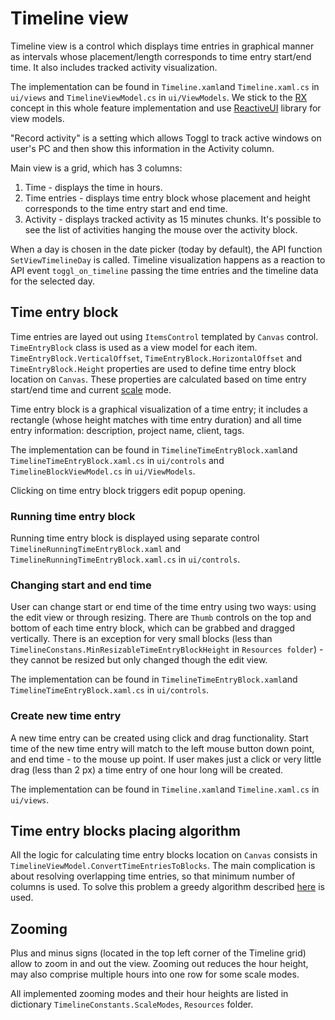 
# Timeline view

Timeline view is a control which displays time entries in graphical manner as intervals whose placement/length corresponds to time entry start/end time. It also includes tracked activity visualization.

The implementation can be found in `Timeline.xaml`and `Timeline.xaml.cs` in `ui/views` and `TimelineViewModel.cs` in `ui/ViewModels`. We stick to the [RX](http://introtorx.com/Content/v1.0.10621.0/01_WhyRx.html) concept in this whole feature implementation and use [ReactiveUI](https://www.reactiveui.net/docs/handbook/view-models/) library for view models.

"Record activity" is a setting which allows Toggl to track active windows on user's PC and then show this information in the Activity column.

Main view is a grid, which has 3 columns:
1) Time - displays the time in hours. 
2) Time entries - displays time entry block whose placement and height corresponds to the time entry start and end time.
3) Activity - displays tracked activity as 15 minutes chunks. It's possible to see the list of activities hanging the mouse over the activity block.

When a day is chosen in the date picker (today by default), the API function `SetViewTimelineDay` is called. Timeline visualization happens as a reaction to API event `toggl_on_timeline` passing the time entries and the timeline data for the selected day.

## Time entry block

Time entries are layed out using `ItemsControl` templated by `Canvas` control. `TimeEntryBlock` class is used as a view model for each item. `TimeEntryBlock.VerticalOffset`, `TimeEntryBlock.HorizontalOffset` and `TimeEntryBlock.Height` properties are used to define time entry block location on `Canvas`. These properties are calculated based on time entry start/end time and current [scale](timeline-view.md#zooming) mode. 

Time entry block is a graphical visualization of a time entry; it includes a rectangle (whose height matches with time entry duration) and all time entry information: description, project name, client, tags. 

The implementation can be found in `TimelineTimeEntryBlock.xaml`and `TimelineTimeEntryBlock.xaml.cs` in `ui/controls` and `TimelineBlockViewModel.cs` in `ui/ViewModels`.

Clicking on time entry block triggers edit popup opening.

### Running time entry block

Running time entry block is displayed using separate control `TimelineRunningTimeEntryBlock.xaml` and `TimelineRunningTimeEntryBlock.xaml.cs` in `ui/controls`.

### Changing start and end time

User can change start or end time of the time entry using two ways: using the edit view or through resizing. There are `Thumb` controls on the top and bottom of each time entry block, which can be grabbed and dragged vertically. There is an exception for very small blocks (less than `TimelineConstans.MinResizableTimeEntryBlockHeight` in `Resources folder`) - they cannot be resized but only changed though the edit view.

The implementation can be found in `TimelineTimeEntryBlock.xaml`and `TimelineTimeEntryBlock.xaml.cs` in `ui/controls`.

### Create new time entry

A new time entry can be created using click and drag functionality. Start time of the new time entry will match to the left mouse button down point, and end time - to the mouse up point. If user makes just a click or very little drag (less than 2 px) a time entry of one hour long will be created.

The implementation can be found in `Timeline.xaml`and `Timeline.xaml.cs` in `ui/views`.

## Time entry blocks placing algorithm

All the logic for calculating time entry blocks location on `Canvas` consists in `TimelineViewModel.ConvertTimeEntriesToBlocks`. The main complication is about resolving overlapping time entries, so that minimum number of columns is used. To solve this problem a greedy algorithm described [here](https://www.geeksforgeeks.org/minimum-halls-required-for-class-scheduling/) is used.

## Zooming

Plus and minus signs (located in the top left corner of the Timeline grid) allow to zoom in and out the view. Zooming out reduces the hour height, may also comprise multiple hours into one row for some scale modes.

All implemented zooming modes and their hour heights are listed in dictionary `TimelineConstants.ScaleModes`, `Resources` folder.